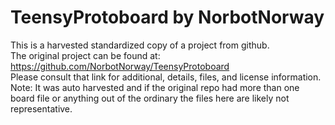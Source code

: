 
# TeensyProtoboard by NorbotNorway  
This is a harvested standardized copy of a project from github.  
The original project can be found at:  
https://github.com/NorbotNorway/TeensyProtoboard  
Please consult that link for additional, details, files, and license information.  
Note: It was auto harvested and if the original repo had more than one board file or anything out of the ordinary the files here are likely not representative.  
    